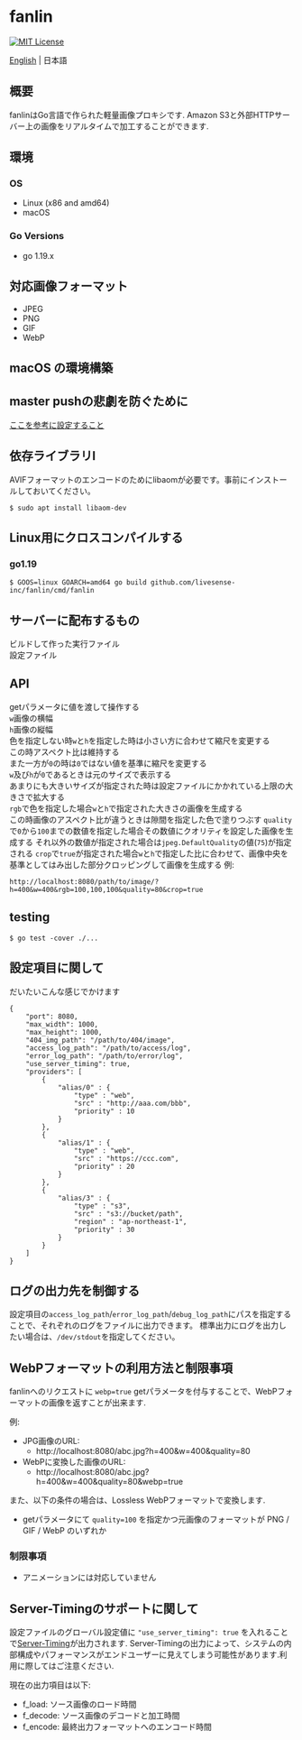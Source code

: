 # fanlin

[![MIT License](http://img.shields.io/badge/license-MIT-blue.svg?style=flat)](LICENSE)

[English](README.md) | 日本語

## 概要
fanlinはGo言語で作られた軽量画像プロキシです.
Amazon S3と外部HTTPサーバー上の画像をリアルタイムで加工することができます.

## 環境
### OS
* Linux (x86 and amd64)
* macOS

### Go Versions
* go 1.19.x

## 対応画像フォーマット
* JPEG
* PNG
* GIF
* WebP

## macOS の環境構築
## master pushの悲劇を防ぐために
[ここを参考に設定すること](http://ganmacs.hatenablog.com/entry/2014/06/18/224132)

## 依存ライブラリl
AVIFフォーマットのエンコードのためにlibaomが必要です。事前にインストールしておいてください。

```
$ sudo apt install libaom-dev
```

## Linux用にクロスコンパイルする
### go1.19
```
$ GOOS=linux GOARCH=amd64 go build github.com/livesense-inc/fanlin/cmd/fanlin
```

## サーバーに配布するもの
ビルドして作った実行ファイル  
設定ファイル

## API
getパラメータに値を渡して操作する  
`w`画像の横幅  
`h`画像の縦幅  
色を指定しない時`w`と`h`を指定した時は小さい方に合わせて縮尺を変更する  
この時アスペクト比は維持する  
また一方が`0`の時は`0`ではない値を基準に縮尺を変更する  
`w`及び`h`が`0`であるときは元のサイズで表示する  
あまりにも大きいサイズが指定された時は設定ファイルにかかれている上限の大きさで拡大する  
`rgb`で色を指定した場合`w`と`h`で指定された大きさの画像を生成する  
この時画像のアスペクト比が違うときは隙間を指定した色で塗りつぶす
`quality`で`0`から`100`までの数値を指定した場合その数値にクオリティを設定した画像を生成する
それ以外の数値が指定された場合は`jpeg.DefaultQuality`の値(`75`)が指定される
`crop`で`true`が指定された場合`w`と`h`で指定した比に合わせて、画像中央を基準としてはみ出した部分クロッピングして画像を生成する
例:  
```
http://localhost:8080/path/to/image/?h=400&w=400&rgb=100,100,100&quality=80&crop=true
```

## testing
```
$ go test -cover ./...
```

## 設定項目に関して
だいたいこんな感じでかけます
```
{
    "port": 8080,
    "max_width": 1000,
    "max_height": 1000,
    "404_img_path": "/path/to/404/image",
    "access_log_path": "/path/to/access/log",
    "error_log_path": "/path/to/error/log",
    "use_server_timing": true,
    "providers": [
        {
            "alias/0" : {
                "type" : "web",
                "src" : "http://aaa.com/bbb",
                "priority" : 10
            }
        },
        {
            "alias/1" : {
                "type" : "web",
                "src" : "https://ccc.com",
                "priority" : 20
            }
        },
        {
            "alias/3" : {
                "type" : "s3",
                "src" : "s3://bucket/path",
                "region" : "ap-northeast-1",
                "priority" : 30
            }
        }
    ]
}
```

## ログの出力先を制御する
設定項目の`access_log_path`/`error_log_path`/`debug_log_path`にパスを指定することで、それぞれのログをファイルに出力できます。
標準出力にログを出力したい場合は、`/dev/stdout`を指定してください。

## WebPフォーマットの利用方法と制限事項
fanlinへのリクエストに `webp=true` getパラメータを付与することで、WebPフォーマットの画像を返すことが出来ます.

例:

- JPG画像のURL:
  - http://localhost:8080/abc.jpg?h=400&w=400&quality=80
- WebPに変換した画像のURL:
  - http://localhost:8080/abc.jpg?h=400&w=400&quality=80&webp=true

また、以下の条件の場合は、Lossless WebPフォーマットで変換します.

- getパラメータにて `quality=100` を指定かつ元画像のフォーマットが PNG / GIF / WebP のいずれか

### 制限事項

- アニメーションには対応していません


## Server-Timingのサポートに関して

設定ファイルのグローバル設定値に `"use_server_timing": true` を入れることで[Server-Timing](https://www.w3.org/TR/server-timing/)が出力されます.
Server-Timingの出力によって、システムの内部構成やパフォーマンスがエンドユーザーに見えてしまう可能性があります.利用に際してはご注意ください.

現在の出力項目は以下:

- f_load: ソース画像のロード時間
- f_decode: ソース画像のデコードと加工時間
- f_encode: 最終出力フォーマットへのエンコード時間
